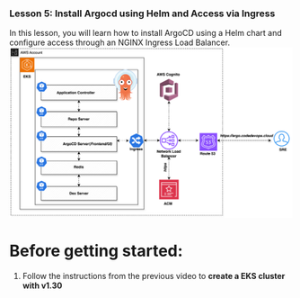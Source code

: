 ### Lesson 5: Install Argocd using Helm and Access via Ingress

In this lesson, you will learn how to install ArgoCD using a Helm chart and configure access through an NGINX Ingress Load Balancer. 
![ARGOCD](argo-png-latest.png)

# Before getting started:
1. Follow the instructions from the previous video to <b>create a EKS cluster with v1.30</b>
